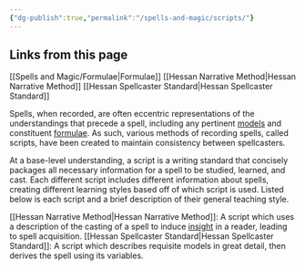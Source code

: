 ```yaml
---
{"dg-publish":true,"permalink":"/spells-and-magic/scripts/"}
---
```


## Links from this page
[[Spells and Magic/Formulae\|Formulae]]
[[Hessan Narrative Method\|Hessan Narrative Method]]
[[Hessan Spellcaster Standard\|Hessan Spellcaster Standard]]

Spells, when recorded, are often eccentric representations of the understandings that precede a spell, including any pertinent [models](Models) and constituent [formulae](Formulae.md). As such, various methods of recording spells, called scripts, have been created to maintain consistency between spellcasters. 

At a base-level understanding, a script is a writing standard that concisely packages all necessary information for a spell to be studied, learned, and cast. Each different script includes different information about spells, creating different learning styles based off of which script is used. Listed below is each script and a brief description of their general teaching style.

[[Hessan Narrative Method\|Hessan Narrative Method]]: A script which uses a description of the casting of a spell to induce [insight](Insight.md) in a reader, leading to spell acquisition. 
[[Hessan Spellcaster Standard\|Hessan Spellcaster Standard]]: A script which describes requisite models in great detail, then derives the spell using its variables.